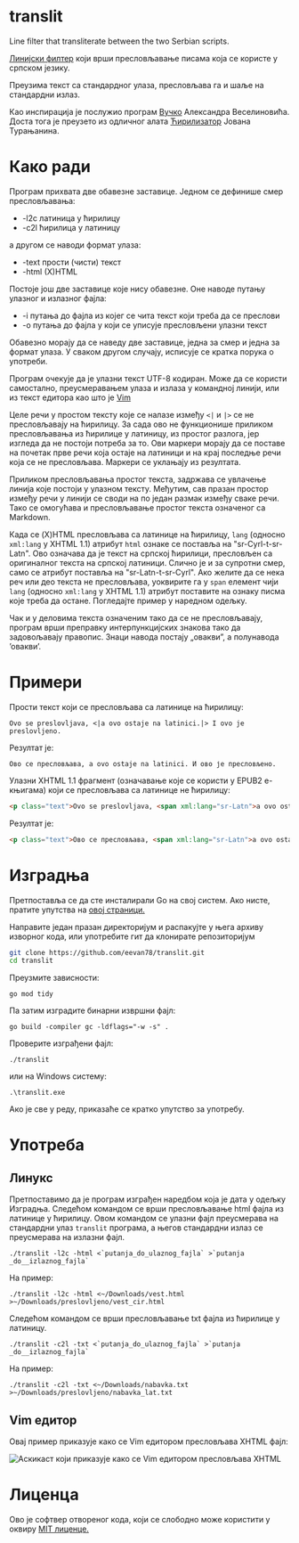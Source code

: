 # translit
Line filter that transliterate between the two Serbian scripts.

[Линијски филтер](https://en.wikipedia.org/wiki/Filter_(software)) који врши пресловљавање писама која се користе у српском језику.

Преузима текст са стандардног улаза, пресловљава га и шаље на стандардни излаз.

Као инспирација је послужио програм [Вучко](https://www.jezik.org/srpski2004/uputstva/dodatni/vucko.html) Александра Веселиновића.
Доста тога је преузето из одличног алата [Ћирилизатор](https://github.com/turanjanin/cirilizator) Јована Турањанина.

# Како ради
Програм прихвата две обавезне заставице. Једном се дефинише смер пресловљавања:
* -l2c латиница у ћирилицу
* -c2l ћирилица у латиницу

а другом се наводи формат улаза:
* -text прости (чисти) текст
* -html (X)HTML

Постоје још две заставице које нису обавезне. Оне наводе путању улазног и излазног фајла:
* -i путања до фајла из којег се чита текст који треба да се преслови
* -o путања до фајла у који се уписује пресловљени улазни текст

Обавезно морају да се наведу две заставице, једна за смер и једна за формат улаза. У сваком другом случају, исписује се кратка порука о употреби.

Програм очекује да је улазни текст UTF-8 кодиран. Може да се користи самостално, преусмеравањем улаза и излаза у командној линији, или из текст
едитора као што је [Vim](https://en.wikipedia.org/wiki/Vim_(text_editor))

Целе речи у простом тексту које се налазе између `<|` и `|>` се не пресловљавају на ћирилицу. За сада ово не функционише приликом пресловљавања
из ћирилице у латиницу, из простог разлога, јер изгледа да не постоји потреба за то. Ови маркери морају да се поставе на почетак прве речи која
остаје на латиници и на крај последње речи која се не пресловљава. Маркери се уклањају из резултата.

Приликом пресловљавања простог текста, задржава се увлачење линија које постоји у улазном тексту. Међутим, сав празан простор између речи у
линији се своди на по један размак између сваке речи. Тако се омогућава и пресловљавање простог текста означеног са Markdown.
 
Када се (X)HTML пресловљава са латинице на ћирилицу, `lang` (односно `xml:lang` у XHTML 1.1) атрибут `html` ознаке се поставља на "sr-Cyrl-t-sr-Latn".
Ово означава да је текст на српској ћирилици, пресловљен са оригиналног текста на српској латиници. Слично је и за супротни смер, само се
атрибут поставља на "sr-Latn-t-sr-Cyrl". Ако желите да се нека реч или део текста не пресловљава, уоквирите га у `span` елемент чији `lang`
(односно `xml:lang` у XHTML 1.1) атрибут поставите на ознаку писма које треба да остане. Погледајте пример у наредном одељку.

Чак и у деловима текста означеним тако да се не пресловљавају, програм врши преправку интерпункцијских знакова тако да задовољавају правопис.
Знаци навода постају „овакви”, а полунавода ’овакви’.

# Примери
Прости текст који се пресловљава са латинице на ћирилицу:
```
Ovo se preslovljava, <|a ovo ostaje na latinici.|> I ovo je preslovljeno.
```
Резултат је:
```
Ово се пресловљава, a ovo ostaje na latinici. И ово је пресловљено.
```
Улазни XHTML 1.1 фрагмент (означавање које се користи у EPUB2 е-књигама) који се пресловљава са латинице не ћирилицу:
```html
<p class="text">Ovo se preslovljava, <span xml:lang="sr-Latn">a ovo ostaje na latinici.</span> I ovo je preslovljeno.</p>
```
Резултат је:
```html
<p class="text">Ово се пресловљава, <span xml:lang="sr-Latn">a ovo ostaje na latinici.</span> И ово је пресловљено.</p>
```

# Изградња
Претпоставља се да сте инсталирали Go на свој систем. Ако нисте, пратите упутства на [овој страници.](https://go.dev/doc/install)

Направите један празан директоријум и распакујте у њега архиву изворног кода, или употребите гит да клонирате репозиторијум

```sh
git clone https://github.com/eevan78/translit.git
cd translit
```

Преузмите зависности:

```
go mod tidy
```

Па затим изградите бинарни извршни фајл:

```
go build -compiler gc -ldflags="-w -s" .
```

Проверите изграђени фајл:

```
./translit
```
или на Windows систему:
```
.\translit.exe
```
Ако је све у реду, приказаће се кратко упутство за употребу.

# Употреба

## Линукс

Претпоставимо да je програм изграђен наредбом која је дата у одељку Изградња. Следећом командом се врши пресловљавање html фајла из латинице у ћирилицу. Овом командом се улазни фајл преусмерава на стандардни улаз `translit` програма, а његов стандардни излаз се преусмерава на излазни фајл.
```
./translit -l2c -html <`putanja_do_ulaznog_fajla` >`putanja _do__izlaznog_fajla`
```
На пример:
```
./translit -l2c -html <~/Downloads/vest.html >~/Downloads/preslovljeno/vest_cir.html
```
Следећом командом се врши пресловљавање txt фајла из ћирилице у латиницу.
```
./translit -c2l -txt <`putanja_do_ulaznog_fajla` >`putanja _do__izlaznog_fajla`
```
На пример:
```
./translit -c2l -txt <~/Downloads/nabavka.txt >~/Downloads/preslovljeno/nabavka_lat.txt
```

## Vim едитор

Овај пример приказује како се Vim едитором пресловљава XHTML фајл:

![Аскикаст који приказује како се Vim едитором пресловљава XHTML](https://github.com/eevan78/translit/assets/27575106/44535446-3f0a-4832-9e4a-53fc896d298a)


# Лиценца
Ово је софтвер отвореног кода, који се слободно може користити у оквиру [MIT лиценце.](https://github.com/eevan78/translit/blob/main/LICENSE.md)


